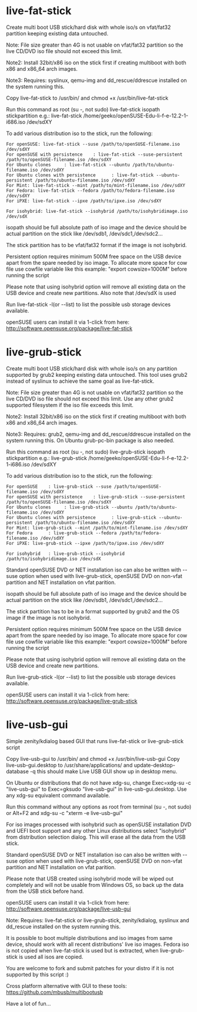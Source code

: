 live-fat-stick
==============
Create multi boot USB stick/hard disk with whole iso/s on vfat/fat32 partition
keeping existing data untouched.

Note: File size greater than 4G is not usable on vfat/fat32 partition so the
live CD/DVD iso file should not exceed this limit.

Note2: Install 32bit/x86 iso on the stick first if creating multiboot with both
x86 and x86_64 arch images.

Note3: Requires: syslinux, qemu-img and dd_rescue/ddrescue installed on the system running this.

Copy live-fat-stick to /usr/bin/ and chmod +x /usr/bin/live-fat-stick

Run this command as root (su -, not sudo)
live-fat-stick isopath stickpartition
e.g.: 
live-fat-stick /home/geeko/openSUSE-Edu-li-f-e-12.2-1-i686.iso /dev/sdXY

To add various distribution iso to the stick, run the following:
```
For openSUSE: live-fat-stick --suse /path/to/openSUSE-filename.iso /dev/sdXY
For openSUSE with persistence    : live-fat-stick --suse-persistent /path/to/openSUSE-filename.iso /dev/sdXY
For Ubuntu clones     : live-fat-stick --ubuntu /path/to/ubuntu-filename.iso /dev/sdXY
For Ubuntu clones with persistence      : live-fat-stick --ubuntu-persistent /path/to/ubuntu-filename.iso /dev/sdXY
For Mint: live-fat-stick --mint /path/to/mint-filename.iso /dev/sdXY
For Fedora: live-fat-stick --fedora /path/to/fedora-filename.iso /dev/sdXY
For iPXE: live-fat-stick --ipxe /path/to/ipxe.iso /dev/sdXY

For isohybrid: live-fat-stick --isohybrid /path/to/isohybridimage.iso /dev/sdX
```

isopath should be full absolute path of iso image and the device should be 
actual partition on the stick like /dev/sdb1, /dev/sdc1,/dev/sdc2...

The stick partition has to be vfat/fat32 format if the image is not isohybrid.

Persistent option requires minimum 500M free space on the USB device apart from the spare needed by iso image.
To allocate more space for cow file use cowfile variable like this example: "export cowsize=1000M" before running the script

Please note that using isohybrid option will remove all existing data on the USB device
and create new partitions. Also note that /dev/sdX is used 

Run live-fat-stick -l(or --list) to list the possible usb storage devices available.

openSUSE users can install it via 1-click from here:
http://software.opensuse.org/package/live-fat-stick

live-grub-stick
==============
Create multi boot USB stick/hard disk with whole iso/s on any partition supported by grub2
keeping existing data untouched. This tool uses grub2 instead of syslinux to
achieve the same goal as live-fat-stick.

Note: File size greater than 4G is not usable on vfat/fat32 partition so the
live CD/DVD iso file should not exceed this limit. Use any other grub2 supported filesystem
if the iso file exceeds this limit.

Note2: Install 32bit/x86 iso on the stick first if creating multiboot with both
x86 and x86_64 arch images.

Note3: Requires: grub2, qemu-img and dd_rescue/ddrescue installed on the system running this. On Ubuntu grub-pc-bin package is also needed.

Run this command as root (su -, not sudo)
live-grub-stick isopath stickpartition
e.g.: 
live-grub-stick /home/geeko/openSUSE-Edu-li-f-e-12.2-1-i686.iso /dev/sdXY

To add various distribution iso to the stick, run the following:
```
For openSUSE    : live-grub-stick --suse /path/to/openSUSE-filename.iso /dev/sdXY
For openSUSE with persistence    : live-grub-stick --suse-persistent /path/to/openSUSE-filename.iso /dev/sdXY
For Ubuntu clones     : live-grub-stick --ubuntu /path/to/ubuntu-filename.iso /dev/sdXY
For Ubuntu clones with persistence      : live-grub-stick --ubuntu-persistent /path/to/ubuntu-filename.iso /dev/sdXY
For Mint: live-grub-stick --mint /path/to/mint-filename.iso /dev/sdXY
For Fedora      : live-grub-stick --fedora /path/to/fedora-filename.iso /dev/sdXY
For iPXE: live-grub-stick --ipxe /path/to/ipxe.iso /dev/sdXY

For isohybrid   : live-grub-stick --isohybrid /path/to/isohybridimage.iso /dev/sdX
```

Standard openSUSE DVD or NET installation iso can also be written with --suse option when used
with live-grub-stick, openSUSE DVD on non-vfat partition and NET installation on vfat parition.

isopath should be full absolute path of iso image and the device should be 
actual partition on the stick like /dev/sdb1, /dev/sdc1,/dev/sdc2...

The stick partition has to be in a format supported by grub2 and the OS image if the image
is not isohybrid.

Persistent option requires minimum 500M free space on the USB device apart from the spare needed by iso image.
To allocate more space for cow file use cowfile variable like this example: "export cowsize=1000M" before running the script

Please note that using isohybrid option will remove all existing data on the USB device
and create new partitions.

Run live-grub-stick -l(or --list) to list the possible usb storage devices available.

openSUSE users can install it via 1-click from here:
http://software.opensuse.org/package/live-grub-stick


live-usb-gui
==============
Simple zenity/kdialog based GUI that runs live-fat-stick or live-grub-stick script

Copy live-usb-gui to /usr/bin/ and chmod +x /usr/bin/live-usb-gui
Copy live-usb-gui.desktop to /usr/share/applications/ and update-desktop-database -q
this should make Live USB GUI show up in desktop menu. 

On Ubuntu or distributions that do not have xdg-su, change Exec=xdg-su -c "live-usb-gui"
to Exec=gksudo "live-usb-gui" in live-usb-gui.desktop. Use any xdg-su equivalent command
available.

Run this command without any options as root from terminal (su -, not sudo) or
Alt+F2 and xdg-su -c "xterm -e live-usb-gui"

For iso images processed with isohybrid such as openSUSE installation DVD and UEFI boot support
and any other Linux distributions select "isohybrid" from distribution selection dialog. This
will erase all the data from the USB stick.

Standard openSUSE DVD or NET installation iso can also be written with --suse option when used
with live-grub-stick, openSUSE DVD on non-vfat partition and NET installation on vfat parition.

Please note that USB created using isohybrid mode will be wiped out completely and
will not be usable from Windows OS, so back up the data from the USB stick before hand.

openSUSE users can install it via 1-click from here:
http://software.opensuse.org/package/live-usb-gui

Note: Requires: live-fat-stick or live-grub-stick, zenity/kdialog, syslinux and dd_rescue installed 
on the system running this.


It is possible to boot multiple distributions and iso images from same device, 
should work with all recent distributions' live iso images. Fedora iso is
not copied when live-fat-stick is used but is extracted, when live-grub-stick is used all isos are copied. 

You are welcome to fork and submit patches for your distro if it is not supported by 
this script :)

Cross platform alternative with GUI to these tools: https://github.com/mbusb/multibootusb

Have a lot of fun...
